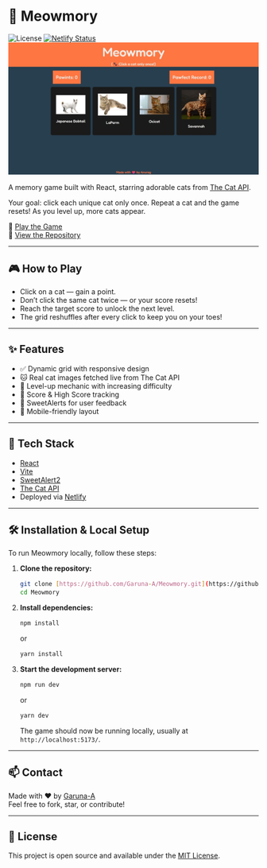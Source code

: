 # 🐾 Meowmory
![License](https://img.shields.io/badge/license-MIT-blue.svg)
[![Netlify Status](https://api.netlify.com/api/v1/badges/5969ab95-25db-4430-a6f6-b2269d226e08/deploy-status)](https://cvbuilder01.netlify.app/)
![Meowmory Screenshot](https://github.com/Garuna-A/Meowmory/blob/main/src/assets/meowmorySample.jpeg)


A memory game built with React, starring adorable cats from [The Cat API](https://thecatapi.com/). 

Your goal: click each unique cat only once. Repeat a cat and the game resets! As you level up, more cats appear.

🔗 [Play the Game](https://meowwmory.netlify.app/)  
📂 [View the Repository](https://github.com/Garuna-A/Meowmory)

---

## 🎮 How to Play

- Click on a cat — gain a point.
- Don’t click the same cat twice — or your score resets!
- Reach the target score to unlock the next level.
- The grid reshuffles after every click to keep you on your toes!

---

## ✨ Features

- ✅ Dynamic grid with responsive design
- 🐱 Real cat images fetched live from The Cat API
- 🎯 Level-up mechanic with increasing difficulty
- 💾 Score & High Score tracking
- 🎉 SweetAlerts for user feedback
- 📱 Mobile-friendly layout

---

## 🚀 Tech Stack

- [React](https://reactjs.org/)
- [Vite](https://vitejs.dev/)
- [SweetAlert2](https://sweetalert2.github.io/)
- [The Cat API](https://thecatapi.com/)
- Deployed via [Netlify](https://www.netlify.com/)

---

## 🛠️ Installation & Local Setup

To run Meowmory locally, follow these steps:

1.  **Clone the repository:**
    ```bash
    git clone [https://github.com/Garuna-A/Meowmory.git](https://github.com/Garuna-A/Meowmory.git)
    cd Meowmory
    ```

2.  **Install dependencies:**
    ```bash
    npm install
    ```
    or
    ```bash
    yarn install
    ```

3.  **Start the development server:**
    ```bash
    npm run dev
    ```
    or
    ```bash
    yarn dev
    ```
    The game should now be running locally, usually at `http://localhost:5173/`.

---

## 📫 Contact

Made with ❤️ by [Garuna-A](https://github.com/Garuna-A)  
Feel free to fork, star, or contribute!

---

## 🐾 License

This project is open source and available under the [MIT License](LICENSE).

